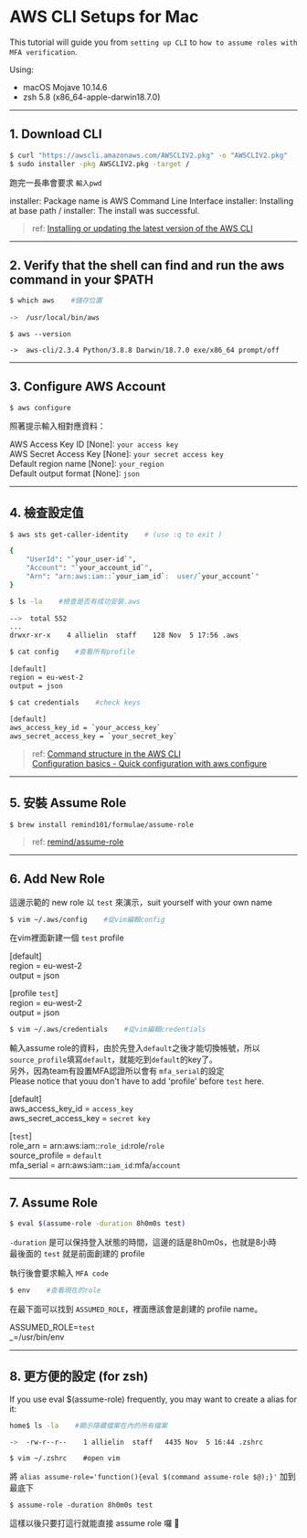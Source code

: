 # AWS CLI Setups for Mac
This tutorial will guide you from `setting up CLI` to `how to assume roles with MFA verification`. 
  
Using:  
* macOS Mojave 10.14.6
* zsh 5.8 (x86_64-apple-darwin18.7.0)
---
## 1. Download CLI
```bash
$ curl "https://awscli.amazonaws.com/AWSCLIV2.pkg" -o "AWSCLIV2.pkg"
$ sudo installer -pkg AWSCLIV2.pkg -target /
```
跑完一長串會要求 `輸入pwd`    

installer: Package name is AWS Command Line Interface
installer: Installing at base path /
installer: The install was successful.

>ref: [Installing or updating the latest version of the AWS CLI](https://docs.aws.amazon.com/cli/latest/userguide/getting-started-install.html)

---
## 2. Verify that the shell can find and run the aws command in your $PATH
```bash
$ which aws    #儲存位置
  
->  /usr/local/bin/aws
```
>

```
$ aws --version  
  
->  aws-cli/2.3.4 Python/3.8.8 Darwin/18.7.0 exe/x86_64 prompt/off  
```


---
## 3. Configure AWS Account

```
$ aws configure
```
照著提示輸入相對應資料：  
  
AWS Access Key ID [None]:  `your access key`  
AWS Secret Access Key [None]:   `your secret access key`  
Default region name [None]: `your_region`   
Default output format [None]: `json`

---
## 4. 檢查設定值
```bash
$ aws sts get-caller-identity    # (use :q to exit )  

{
    "UserId": "`your_user-id`",  
    "Account": "`your_account_id`",  
    "Arn": "arn:aws:iam::`your_iam_id`:  user/`your_account`"
}
```

```bash
$ ls -la    #檢查是否有成功安裝.aws  
  
-->  total 552  
...  
drwxr-xr-x    4 allielin  staff    128 Nov  5 17:56 .aws
```


```bash
$ cat config    #查看所有profile  
    
[default]  
region = eu-west-2  
output = json
```


```bash
$ cat credentials    #check keys  
   
[default]  
aws_access_key_id = `your_access_key`  
aws_secret_access_key = `your_secret_key`
```


>ref: [Command structure in the AWS CLI](https://docs.aws.amazon.com/cli/latest/userguide/cli-usage-commandstructure.html)   
[Configuration basics - Quick configuration with aws configure](https://docs.aws.amazon.com/cli/latest/userguide/cli-configure-quickstart.html)
---
## 5. 安裝 Assume Role
```
$ brew install remind101/formulae/assume-role
```

>ref: [remind/assume-role](https://github.com/remind101/assume-role)

---
##  6. Add New Role
這邊示範的 new role 以 `test` 來演示，suit yourself with your own name
```bash
$ vim ~/.aws/config    #從vim編輯config
```
在vim裡面新建一個 `test` profile   
  
[default]  
region = eu-west-2  
output = json

[profile `test`]  
region = eu-west-2  
output = json
```bash
$ vim ~/.aws/credentials    #從vim編輯credentials
```
輸入assume role的資料，由於先登入`default`之後才能切換帳號，所以`source_profile`填寫`default`，就能吃到`default`的key了。  
另外，因為team有設置MFA認證所以會有 `mfa_serial`的設定  
Please notice that youu don't have to add 'profile' before `test` here.
  
[default]  
aws_access_key_id = `access_key`  
aws_secret_access_key = `secret key`    

[`test`]  
role_arn = arn:aws:iam::`role_id`:role/`role`  
source_profile = `default`  
mfa_serial = arn:aws:iam::`iam_id`:mfa/`account`

---
## 7. Assume Role
``` bash
$ eval $(assume-role -duration 8h0m0s test)
``` 
`-duration` 是可以保持登入狀態的時間，這邊的話是8h0m0s，也就是8小時  
最後面的 `test` 就是前面創建的 profile  

執行後會要求輸入 `MFA code`
```bash
$ env    #查看現在的role
```
在最下面可以找到 `ASSUMED_ROLE`，裡面應該會是創建的 profile name。
  
ASSUMED_ROLE=`test`  
_=/usr/bin/env  

---
## 8. 更方便的設定 (for zsh)
If you use eval $(assume-role) frequently, you may want to create a alias for it:
```bash
home$ ls -la    #顯示隱藏檔案在內的所有檔案  

->  -rw-r--r--    1 allielin  staff   4435 Nov  5 16:44 .zshrc
```

```
$ vim ~/.zshrc    #open vim
```
將 `alias assume-role='function(){eval $(command assume-role $@);}'` 加到最底下
```
$ assume-role -duration 8h0m0s test
```
這樣以後只要打這行就能直接 assume role 囉 🥳